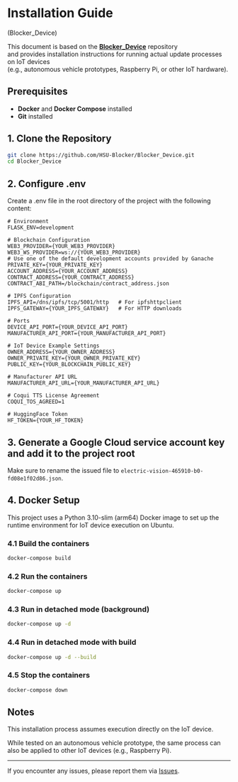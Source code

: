 # Installation Guide
 (Blocker_Device)

This document is based on the **[Blocker_Device](https://github.com/HSU-Blocker/Blocker_Device)** repository  
and provides installation instructions for running actual update processes on IoT devices  
(e.g., autonomous vehicle prototypes, Raspberry Pi, or other IoT hardware).  

## Prerequisites
- **Docker** and **Docker Compose** installed  
- **Git** installed  

## 1. Clone the Repository

```sh
git clone https://github.com/HSU-Blocker/Blocker_Device.git
cd Blocker_Device
```

## 2. Configure .env

Create a .env file in the root directory of the project with the following content:

```
# Environment
FLASK_ENV=development

# Blockchain Configuration
WEB3_PROVIDER={YOUR_WEB3_PROVIDER}
WEB3_WS_PROVIDER=ws://{YOUR_WEB3_PROVIDER}
# Use one of the default development accounts provided by Ganache
PRIVATE_KEY={YOUR_PRIVATE_KEY}
ACCOUNT_ADDRESS={YOUR_ACCOUNT_ADDRESS}
CONTRACT_ADDRESS={YOUR_CONTRACT_ADDRESS}
CONTRACT_ABI_PATH=/blockchain/contract_address.json

# IPFS Configuration
IPFS_API=/dns/ipfs/tcp/5001/http   # For ipfshttpclient
IPFS_GATEWAY={YOUR_IPFS_GATEWAY}   # For HTTP downloads

# Ports
DEVICE_API_PORT={YOUR_DEVICE_API_PORT}
MANUFACTURER_API_PORT={YOUR_MANUFACTURER_API_PORT}

# IoT Device Example Settings
OWNER_ADDRESS={YOUR_OWNER_ADDRESS}
OWNER_PRIVATE_KEY={YOUR_OWNER_PRIVATE_KEY}
PUBLIC_KEY={YOUR_BLOCKCHAIN_PUBLIC_KEY}

# Manufacturer API URL
MANUFACTURER_API_URL={YOUR_MANUFACTURER_API_URL}

# Coqui TTS License Agreement
COQUI_TOS_AGREED=1

# HuggingFace Token
HF_TOKEN={YOUR_HF_TOKEN}
```

## 3. Generate a Google Cloud service account key and add it to the project root

Make sure to rename the issued file to `electric-vision-465910-b0-fd08e1f02d86.json`.

## 4. Docker Setup

This project uses a Python 3.10-slim (arm64) Docker image to set up
the runtime environment for IoT device execution on Ubuntu.

### 4.1 Build the containers
```sh
docker-compose build
```

### 4.2 Run the containers
```sh
docker-compose up
```

### 4.3 Run in detached mode (background)
```sh
docker-compose up -d
```

### 4.4 Run in detached mode with build
```sh
docker-compose up -d --build
```

### 4.5 Stop the containers
```sh
docker-compose down
```

## Notes

This installation process assumes execution directly on the IoT device.

While tested on an autonomous vehicle prototype, the same process can also be applied
to other IoT devices (e.g., Raspberry Pi).

---

If you encounter any issues, please report them via [Issues](https://github.com/HSU-Blocker/Blocker_Device/issues).
